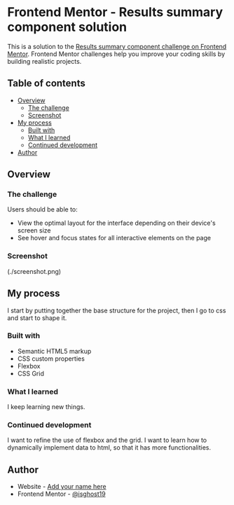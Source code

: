 # Frontend Mentor - Results summary component solution

This is a solution to the [Results summary component challenge on Frontend Mentor](https://www.frontendmentor.io/challenges/results-summary-component-CE_K6s0maV). Frontend Mentor challenges help you improve your coding skills by building realistic projects. 

## Table of contents

- [Overview](#overview)
  - [The challenge](#the-challenge)
  - [Screenshot](#screenshot)
- [My process](#my-process)
  - [Built with](#built-with)
  - [What I learned](#what-i-learned)
  - [Continued development](#continued-development)
- [Author](#author)

## Overview

### The challenge

Users should be able to:

- View the optimal layout for the interface depending on their device's screen size
- See hover and focus states for all interactive elements on the page

### Screenshot

(./screenshot.png)

## My process

I start by putting together the base structure for the project, then I go to css and start to shape it.

### Built with

- Semantic HTML5 markup
- CSS custom properties
- Flexbox
- CSS Grid

### What I learned

I keep learning new things.

### Continued development

I want to refine the use of flexbox and the grid.
I want to learn how to dynamically implement data to html, so that it has more functionalities.

## Author

- Website - [Add your name here]()
- Frontend Mentor - [@isghost19](https://www.frontendmentor.io/profile/isghost19)